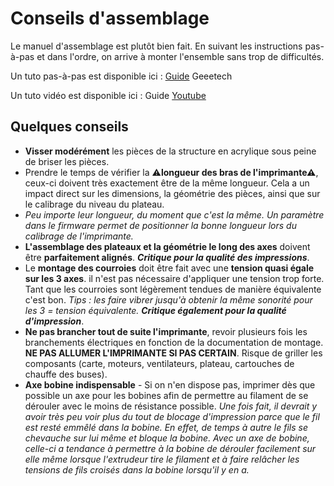 # Conseils d'assemblage

Le manuel d'assemblage est plutôt bien fait. En suivant les instructions pas-à-pas et dans l'ordre, on arrive à monter l'ensemble sans trop de difficultés.

Un tuto pas-à-pas est disponible ici : [Guide](https://www.geeetech.com/wiki/index.php/Geeetech_G2_&_G2s_pro_Building_instruction) Geeetech

Un tuto vidéo est disponible ici : Guide [Youtube](https://www.youtube.com/playlist?list=PLODCkot3GriiDS1CVGWfn5wTXEW2gDPrF)

## Quelques conseils

- **Visser modérément** les pièces de la structure en acrylique sous peine de briser les pièces.
- Prendre le temps de vérifier la ⚠**longueur des bras de l'imprimante⚠**, ceux-ci doivent très exactement être de la même longueur. Cela a un impact direct sur les dimensions, la géométrie des pièces, ainsi que sur le calibrage du niveau du plateau.
- *Peu importe leur longueur, du moment que c'est la même. Un paramètre dans le firmware permet de positionner la bonne longueur lors du calibrage de l'imprimante.*
- **L'assemblage des plateaux et la géométrie le long des axes** doivent être **parfaitement alignés**.
  ***Critique pour la qualité des impressions***.
- Le **montage des courroies** doit être fait avec une **tension quasi égale sur les 3 axes**. il n'est pas nécessaire d'appliquer une tension trop forte. Tant que les courroies sont légèrement tendues de manière équivalente c'est bon.
  *Tips : les faire vibrer jusqu'à obtenir la même sonorité pour les 3 = tension équivalente.* ***Critique également pour la qualité d'impression***.
- **Ne pas brancher tout de suite l'imprimante**, revoir plusieurs fois les branchements électriques en fonction de la documentation de montage. **NE PAS ALLUMER L'IMPRIMANTE SI PAS CERTAIN**. Risque de griller les composants (carte, moteurs, ventilateurs, plateau, cartouches de chauffe des buses).
- **Axe bobine indispensable** - Si on n'en dispose pas, imprimer dès que possible un axe pour les bobines afin de permettre au filament de se dérouler avec le moins de résistance possible.
  *Une fois fait, il devrait y avoir très peu voir plus du tout de blocage d'impression parce que le fil est resté emmêlé dans la bobine. En effet, de temps à autre le fils se chevauche sur lui même et bloque la bobine. Avec un axe de bobine, celle-ci a tendance à permettre à la bobine de dérouler facilement sur elle même lorsque l'extrudeur tire le filament et à faire relâcher les tensions de fils croisés dans la bobine lorsqu'il y en a.*
